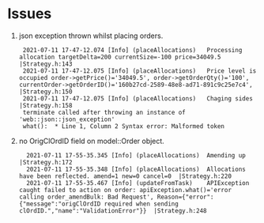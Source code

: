 # Issues
1. json exception thrown whilst placing orders.

        2021-07-11 17-47-12.074 [Info] (placeAllocations) 	Processing allocation targetDelta=200 currentSize=-100 price=34049.5  |Strategy.h:143
        2021-07-11 17-47-12.075 [Info] (placeAllocations) 	Price level is occupied order->getPrice()='34049.5', order->getOrderQty()='100', currentOrder->getOrderID()='160b27cd-2589-48e8-ad71-891c9c25e7c4',  |Strategy.h:150
        2021-07-11 17-47-12.075 [Info] (placeAllocations) 	Chaging sides |Strategy.h:158
        terminate called after throwing an instance of 'web::json::json_exception'
        what():  * Line 1, Column 2 Syntax error: Malformed token

2. no OrigClOrdID field on model::Order object.

         2021-07-11 17-55-35.345 [Info] (placeAllocations) 	Amending up |Strategy.h:172
         2021-07-11 17-55-35.348 [Info] (placeAllocations) 	Allocations have been reflected. amend=1 new=0 cancel=0  |Strategy.h:220
         2021-07-11 17-55-35.467 [Info] (updateFromTask) 	APIException caught failed to action on order: apiException.what()='error calling order_amendBulk: Bad Request', Reason={"error":{"message":"origClOrdID required when sending clOrdID.","name":"ValidationError"}}  |Strategy.h:248
